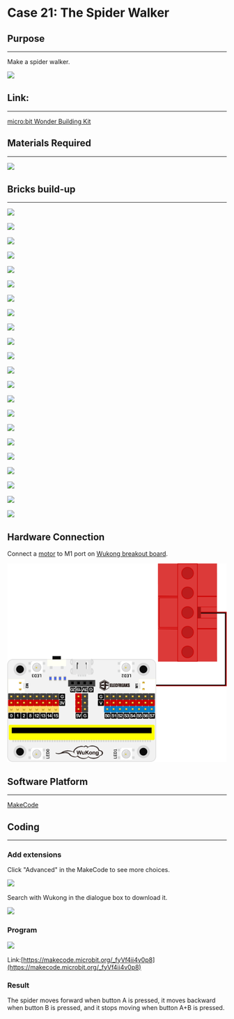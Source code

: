 # Case 21: The Spider Walker

## Purpose
---
Make a spider walker.
 
![](./images/Wonder-Building-Kit-case-21-01.png)

## Link: 
---
[micro:bit Wonder Building Kit](https://shop.elecfreaks.com/products/elecfreaks-micro-bit-32-in-1-wonder-building-kit-without-micro-bit-board?_pos=5&_sid=2094afd2f&_ss=r)

## Materials Required
---
![](./images/Wonder-Building-Kit-step-case-21-01.png)
## Bricks build-up
---

![](./images/Wonder-Building-Kit-step-case-21-02.png)

![](./images/Wonder-Building-Kit-step-case-21-03.png)

![](./images/Wonder-Building-Kit-step-case-21-04.png)

![](./images/Wonder-Building-Kit-step-case-21-05.png)

![](./images/Wonder-Building-Kit-step-case-21-06.png)

![](./images/Wonder-Building-Kit-step-case-21-07.png)

![](./images/Wonder-Building-Kit-step-case-21-08.png)

![](./images/Wonder-Building-Kit-step-case-21-09.png)

![](./images/Wonder-Building-Kit-step-case-21-10.png)

![](./images/Wonder-Building-Kit-step-case-21-11.png)

![](./images/Wonder-Building-Kit-step-case-21-12.png)

![](./images/Wonder-Building-Kit-step-case-21-13.png)

![](./images/Wonder-Building-Kit-step-case-21-14.png)

![](./images/Wonder-Building-Kit-step-case-21-15.png)

![](./images/Wonder-Building-Kit-step-case-21-16.png)

![](./images/Wonder-Building-Kit-step-case-21-17.png)

![](./images/Wonder-Building-Kit-step-case-21-18.png)

![](./images/Wonder-Building-Kit-step-case-21-19.png)

![](./images/Wonder-Building-Kit-step-case-21-20.png)

![](./images/Wonder-Building-Kit-step-case-21-21.png)

![](./images/Wonder-Building-Kit-step-case-21-22.png)

![](./images/Wonder-Building-Kit-step-case-21-23.png)

## Hardware Connection

Connect a [motor](https://www.elecfreaks.com/geekservo-motor-2kg-compatible-with-lego.html) to M1 port on [Wukong breakout board](https://www.elecfreaks.com/wukong-board-with-lego-holder-for-micro-bit.html).

![](./images/Wonder-Building-Kit-case-21-06.png)

## Software Platform
---
[MakeCode](https://makecode.microbit.org/)

## Coding
---
### Add extensions
Click "Advanced" in the MakeCode to see more choices.
 
![](./images/Wonder-Building-Kit-case-21-02.png)

Search with Wukong in the dialogue box to download it. 

![](./images/Wonder-Building-Kit-case-21-03.png)





### Program
 
![](./images/Wonder-Building-Kit-case-21-04.png)

Link:[https://makecode.microbit.org/_fyVf4ii4v0p8](https://makecode.microbit.org/_fyVf4ii4v0p8)

### Result

The spider moves forward when button A is pressed, it moves backward when button B is pressed, and it stops moving when button A+B is pressed.
